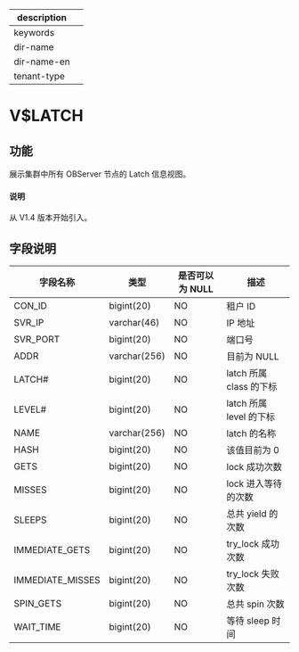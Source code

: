|description||
|---|---|
|keywords||
|dir-name||
|dir-name-en||
|tenant-type||

# V$LATCH

## 功能

展示集群中所有 OBServer 节点的 Latch 信息视图。

<main id="notice" type='explain'>
  <h4>说明</h4>
  <p>从 V1.4 版本开始引入。</p>
</main>

## 字段说明

| **字段名称** | **类型** | **是否可以为 NULL** | **描述** |
| --- | --- | --- | --- |
| CON_ID | bigint(20) | NO | 租户 ID |
| SVR_IP | varchar(46) | NO | IP 地址 |
| SVR_PORT | bigint(20) | NO | 端口号 |
| ADDR | varchar(256) | NO | 目前为 NULL |
| LATCH# | bigint(20) | NO | latch 所属 class 的下标 |
| LEVEL# | bigint(20) | NO | latch 所属 level 的下标 |
| NAME | varchar(256) | NO | latch 的名称 |
| HASH | bigint(20) | NO | 该值目前为 0 |
| GETS | bigint(20) | NO | lock 成功次数 |
| MISSES | bigint(20) | NO | lock 进入等待的次数 |
| SLEEPS | bigint(20) | NO | 总共 yield 的次数 |
| IMMEDIATE_GETS | bigint(20) | NO | try_lock 成功次数 |
| IMMEDIATE_MISSES | bigint(20) | NO | try_lock 失败次数 |
| SPIN_GETS | bigint(20) | NO | 总共 spin 次数 |
| WAIT_TIME | bigint(20) | NO | 等待 sleep 时间 |
